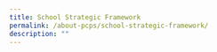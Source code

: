 ```yaml
---
title: School Strategic Framework
permalink: /about-pcps/school-strategic-framework/
description: ""
---
```

